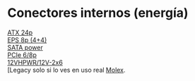 
# Conectores internos (energía)

[ATX 24p](fichas/atx_24p.md)<br>
[EPS 8p (4+4)](fichas/esp_8p.md)<br>
[SATA power](fichas/sata_power.md)<br>
[PCIe 6/8p](fichas/PEG_6-8p.md)<br>
[12VHPWR/12V-2x6](fichas/12VHPWR.md)<br> 
[Legacy solo si lo ves en uso real [Molex](fichas/molex.md).<br>


